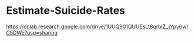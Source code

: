 # Estimate-Suicide-Rates

https://colab.research.google.com/drive/1UUQ901QUUEsLt8qrblZ_jYpy6wrC5DWe?usp=sharing
